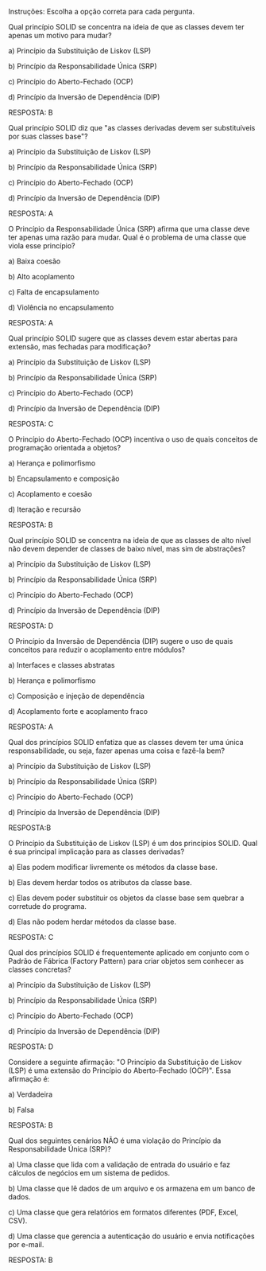 Instruções: Escolha a opção correta para cada pergunta.

Qual princípio SOLID se concentra na ideia de que as classes devem ter apenas um motivo para mudar?

a) Princípio da Substituição de Liskov (LSP)

b) Princípio da Responsabilidade Única (SRP)

c) Princípio do Aberto-Fechado (OCP)

d) Princípio da Inversão de Dependência (DIP)

RESPOSTA: B

Qual princípio SOLID diz que "as classes derivadas devem ser substituíveis por suas classes base"?

a) Princípio da Substituição de Liskov (LSP)

b) Princípio da Responsabilidade Única (SRP)

c) Princípio do Aberto-Fechado (OCP)

d) Princípio da Inversão de Dependência (DIP)

RESPOSTA: A

O Princípio da Responsabilidade Única (SRP) afirma que uma classe deve ter apenas uma razão para mudar. Qual é o problema de uma classe que viola esse princípio?

a) Baixa coesão

b) Alto acoplamento

c) Falta de encapsulamento

d) Violência no encapsulamento

RESPOSTA: A

Qual princípio SOLID sugere que as classes devem estar abertas para extensão, mas fechadas para modificação?

a) Princípio da Substituição de Liskov (LSP)

b) Princípio da Responsabilidade Única (SRP)

c) Princípio do Aberto-Fechado (OCP)

d) Princípio da Inversão de Dependência (DIP)

RESPOSTA: C

O Princípio do Aberto-Fechado (OCP) incentiva o uso de quais conceitos de programação orientada a objetos?

a) Herança e polimorfismo

b) Encapsulamento e composição

c) Acoplamento e coesão

d) Iteração e recursão

RESPOSTA: B

Qual princípio SOLID se concentra na ideia de que as classes de alto nível não devem depender de classes de baixo nível, mas sim de abstrações?

a) Princípio da Substituição de Liskov (LSP)

b) Princípio da Responsabilidade Única (SRP)

c) Princípio do Aberto-Fechado (OCP)

d) Princípio da Inversão de Dependência (DIP)

RESPOSTA: D

O Princípio da Inversão de Dependência (DIP) sugere o uso de quais conceitos para reduzir o acoplamento entre módulos?

a) Interfaces e classes abstratas

b) Herança e polimorfismo

c) Composição e injeção de dependência

d) Acoplamento forte e acoplamento fraco

RESPOSTA: A

Qual dos princípios SOLID enfatiza que as classes devem ter uma única responsabilidade, ou seja, fazer apenas uma coisa e fazê-la bem?

a) Princípio da Substituição de Liskov (LSP)

b) Princípio da Responsabilidade Única (SRP)

c) Princípio do Aberto-Fechado (OCP)

d) Princípio da Inversão de Dependência (DIP)

RESPOSTA:B

O Princípio da Substituição de Liskov (LSP) é um dos princípios SOLID. Qual é sua principal implicação para as classes derivadas?

a) Elas podem modificar livremente os métodos da classe base.

b) Elas devem herdar todos os atributos da classe base.

c) Elas devem poder substituir os objetos da classe base sem quebrar a corretude do programa.

d) Elas não podem herdar métodos da classe base.

RESPOSTA: C

Qual dos princípios SOLID é frequentemente aplicado em conjunto com o Padrão de Fábrica (Factory Pattern) para criar objetos sem conhecer as classes concretas?

a) Princípio da Substituição de Liskov (LSP)

b) Princípio da Responsabilidade Única (SRP)

c) Princípio do Aberto-Fechado (OCP)

d) Princípio da Inversão de Dependência (DIP)

RESPOSTA: D

Considere a seguinte afirmação: "O Princípio da Substituição de Liskov (LSP) é uma extensão do Princípio do Aberto-Fechado (OCP)". Essa afirmação é:

a) Verdadeira

b) Falsa

RESPOSTA: B

Qual dos seguintes cenários NÃO é uma violação do Princípio da Responsabilidade Única (SRP)?

a) Uma classe que lida com a validação de entrada do usuário e faz cálculos de negócios em um sistema de pedidos.

b) Uma classe que lê dados de um arquivo e os armazena em um banco de dados.

c) Uma classe que gera relatórios em formatos diferentes (PDF, Excel, CSV).

d) Uma classe que gerencia a autenticação do usuário e envia notificações por e-mail.

RESPOSTA: B
